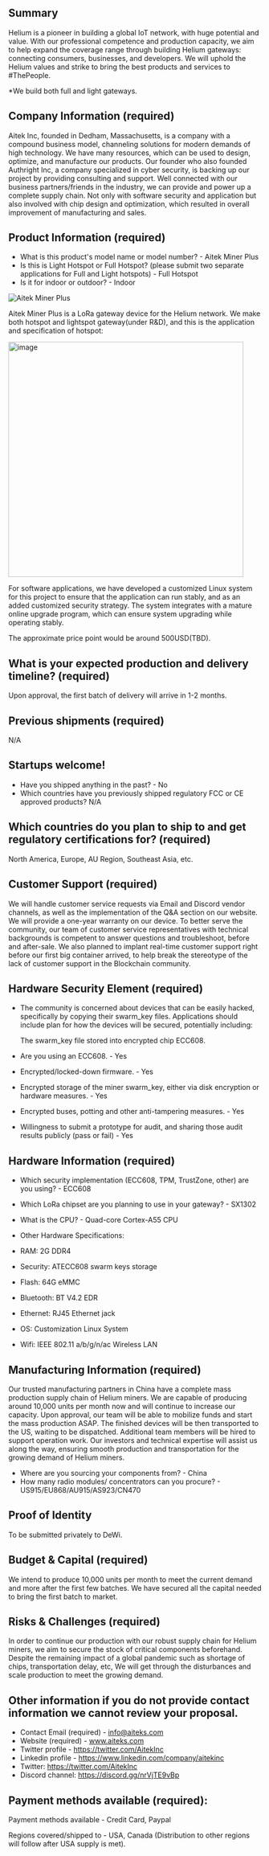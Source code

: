 
## Summary

Helium is a pioneer in building a global IoT network, with huge potential and value. With our professional competence and production capacity, we aim to help expand the coverage range through building Helium gateways: connecting consumers, businesses, and developers. We will uphold the Helium values and strike to bring the best products and services to #ThePeople.

*We build both full and light gateways.

## Company Information (required)


Aitek Inc, founded in Dedham, Massachusetts, is a company with a compound business model, channeling solutions for modern demands of high technology. We have many resources, which can be used to design, optimize, and manufacture our products. Our founder who also founded Authright Inc, a company specialized in cyber security, is backing up our project by providing consulting and support. Well connected with our business partners/friends in the industry, we can provide and power up a complete supply chain. Not only with software security and application but also involved with chip design and optimization, which resulted in overall improvement of manufacturing and sales.

## Product Information (required)
* What is this product's model name or model number?  -  Aitek Miner Plus
* Is this is Light Hotspot or Full Hotspot? (please submit two separate applications for Full and Light hotspots)  -  Full Hotspot
* Is it for indoor or outdoor?  -  Indoor


![Aitek Miner Plus](https://user-images.githubusercontent.com/93962690/147770897-57098526-723f-416d-b345-e74b44bc1f22.jpg)


Aitek Miner Plus is a LoRa gateway device for the Helium network. We make both hotspot and lightspot gateway(under R&D), and this is the application and specification of hotspot:



<img width="468" alt="image" src="https://user-images.githubusercontent.com/93962690/147770185-1ff2da99-718a-49ae-9cb2-0f3031987bd0.png">



For software applications, we have developed a customized Linux system for this project to ensure that the application can run stably, and as an added customized security strategy. The system integrates with a mature online upgrade program, which can ensure system upgrading while operating stably.

The approximate price point would be around 500USD(TBD).



## What is your expected production and delivery timeline? (required)

Upon approval, the first batch of delivery will arrive in 1-2 months.

## Previous shipments (required)
N/A
## Startups welcome! 
* Have you shipped anything in the past? - No
* Which countries have you previously shipped regulatory FCC or CE approved products?  N/A

## Which countries do you plan to ship to and get regulatory certifications for? (required)
North America, Europe, AU Region, Southeast Asia, etc.

## Customer Support (required)


We will handle customer service requests via Email and Discord vendor channels, as well as the implementation of the Q&A section on our website. We will provide a one-year warranty on our device. To better serve the community, our team of customer service representatives with technical backgrounds is competent to answer questions and troubleshoot, before and after-sale. We also planned to implant real-time customer support right before our first big container arrived, to help break the stereotype of the lack of customer support in the Blockchain community. 


## Hardware Security Element (required)
* The community is concerned about devices that can be easily hacked, specifically by copying their swarm_key files. Applications should include plan for how the devices will be secured, potentially including:  

  The swarm_key file stored into encrypted chip ECC608.

* Are you using an ECC608. - Yes 
* Encrypted/locked-down firmware. - Yes
* Encrypted storage of the miner swarm_key, either via disk encryption or hardware measures. - Yes 
* Encrypted buses, potting and other anti-tampering measures. - Yes
* Willingness to submit a prototype for audit, and sharing those audit results publicly (pass or fail) - Yes 

## Hardware Information (required)

* Which security implementation (ECC608, TPM, TrustZone, other) are you using?  -  ECC608
* Which LoRa chipset are you planning to use in your gateway?  -  SX1302
* What is the CPU?  -  Quad-core Cortex-A55 CPU
* Other Hardware Specifications:

* RAM: 2G DDR4
* Security: ATECC608 swarm keys storage
* Flash: 64G eMMC
* Bluetooth: BT V4.2 EDR
* Ethernet: RJ45 Ethernet jack
* OS: Customization Linux System
* Wifi: IEEE 802.11 a/b/g/n/ac Wireless LAN

## Manufacturing Information (required)

Our trusted manufacturing partners in China have a complete mass production supply chain of Helium miners. We are capable of producing around 10,000 units per month now and will continue to increase our capacity.
Upon approval, our team will be able to mobilize funds and start the mass production ASAP. The finished devices will be then transported to the US, waiting to be dispatched. Additional team members will be hired to support operation work. Our investors and technical expertise will assist us along the way, ensuring smooth production and transportation for the growing demand of Helium miners.

* Where are you sourcing your components from?  - China
* How many radio modules/ concentrators can you procure?  - US915/EU868/AU915/AS923/CN470

## Proof of Identity

To be submitted privately to DeWi.

## Budget & Capital (required)

We intend to produce 10,000 units per month to meet the current demand and more after the first few batches. We have secured all the capital needed to bring the first batch to market.

## Risks & Challenges (required)

In order to continue our production with our robust supply chain for Helium miners, we aim to secure the stock of critical components beforehand. Despite the remaining impact of a global pandemic such as shortage of chips, transportation delay, etc, We will get through the disturbances and scale production to meet the growing demand.

## Other information if you do not provide contact information we cannot review your proposal.

* Contact Email (required) -  info@aiteks.com
* Website (required) - www.aiteks.com
* Twitter profile - https://twitter.com/AitekInc 
* Linkedin profile - https://www.linkedin.com/company/aitekinc 
* Twitter:  https://twitter.com/AitekInc 
* Discord channel:  https://discord.gg/nrVjTE9vBp 


## Payment methods available (required):

Payment methods available - Credit Card, Paypal


Regions covered/shipped to - USA, Canada (Distribution to other regions will follow after USA supply is met).


